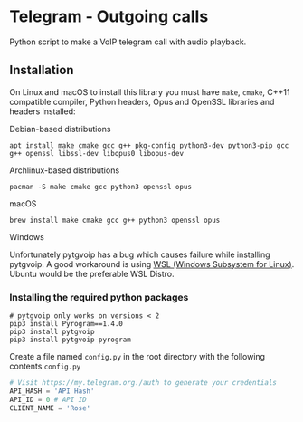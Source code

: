 # Telegram - Outgoing calls
Python script to make a VoIP telegram call with audio playback.

## Installation
On Linux and macOS to install this library you must have `make`, `cmake`, C++11 compatible compiler, Python headers, Opus and OpenSSL libraries and headers installed:

Debian-based distributions
```shell
apt install make cmake gcc g++ pkg-config python3-dev python3-pip gcc g++ openssl libssl-dev libopus0 libopus-dev
```

Archlinux-based distributions
```shell
pacman -S make cmake gcc python3 openssl opus
```

macOS
```shell
brew install make cmake gcc g++ python3 openssl opus
```

Windows

Unfortunately pytgvoip has a bug which causes failure while installing pytgvoip. A good workaround is using [WSL (Windows Subsystem for Linux)](https://docs.microsoft.com/en-us/windows/wsl/install). Ubuntu would be the preferable WSL Distro.

### Installing the required python packages
```shell
# pytgvoip only works on versions < 2
pip3 install Pyrogram==1.4.0
pip3 install pytgvoip
pip3 install pytgvoip-pyrogram
```

Create a file named `config.py` in the root directory with the following contents
`config.py`
```python
# Visit https://my.telegram.org./auth to generate your credentials
API_HASH = 'API Hash'
API_ID = 0 # API ID
CLIENT_NAME = 'Rose'
```

